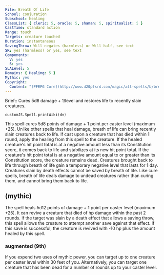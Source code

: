 ```yaml
---
File: Breath Of Life
School: conjuration
Subschool: healing
ClassList: { cleric: 5, oracle: 5, shaman: 5, spiritualist: 5 }
CastTime: standard action
Range: touch
Targets: creature touched
Duration: instantaneous
SavingThrow: Will negates (harmless) or Will half, see text
SR: yes (harmless) or yes, see text
Components:
  V: yes
  S: yes
SLALevel: 5
Domains: { Healing: 5 }
Mythic: yes
Copyright:
  Content: "[PFRPG Core](http://www.d20pfsrd.com/magic/all-spells/b/breath-of-life)"
---
```

Brief:: Cures 5d8 damage + 1/level and restores life to recently slain creatures.

```dataviewjs
customJS.Spell.printWiki(dv)
```

This spell cures 5d8 points of damage + 1 point per caster level (maximum +25).  Unlike other spells that heal damage, breath of life can bring recently slain creatures back to life. If cast upon a creature that has died within 1 round, apply the healing from this spell to the creature. If the healed creature's hit point total is at a negative amount less than its Constitution score, it comes back to life and stabilizes at its new hit point total. If the creature's hit point total is at a negative amount equal to or greater than its Constitution score, the creature remains dead. Creatures brought back to life through breath of life gain a temporary negative level that lasts for 1 day.  Creatures slain by death effects cannot be saved by breath of life.  Like cure spells, breath of life deals damage to undead creatures rather than curing them, and cannot bring them back to life.


## (mythic)

The spell heals 5d12 points of damage + 1 point per caster level (maximum +25). It can revive a creature that died of hp damage within the past 2 rounds. If the target was slain by a death effect that allows a saving throw, this spell allows the creature to attempt another save against that effect. If this save is successful, the creature is revived with -10 hp plus the amount healed by this spell.


### augmented (9th)

If you expend two uses of mythic power, you can target up to one creature per caster level within 30 feet of you. Alternatively, you can target one creature that has been dead for a number of rounds up to your caster level.
